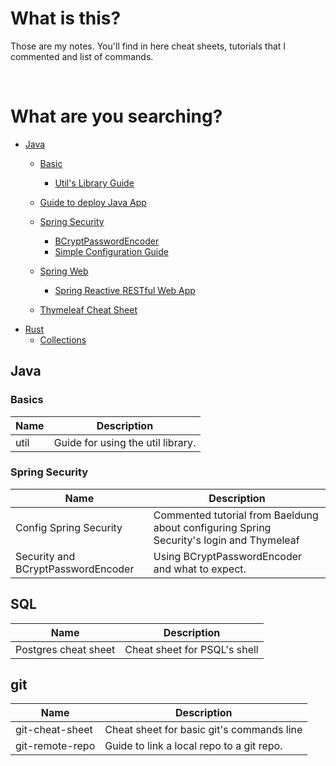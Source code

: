 
<h1>What is this?</h1>

Those are my notes. You'll find in here cheat sheets, tutorials that I commented and list of commands.

<br>

<h1> What are you searching? </h1>

* [Java](/java)
    * [Basic](/java/basics)
        * [Util's Library Guide](/java/basics/util)
    * [Guide to deploy Java App](/java/deploy.md)
    * [Spring Security](/java/spring-security)
        * [BCryptPasswordEncoder](/java/spring-secuirity/security-and-bcryptencoder.md)
        * [Simple Configuration Guide](/java/spring-secuirity/config-spring-security.md)
        
    * [Spring Web](/java/spring-web)
        * [Spring Reactive RESTful Web App](/java/spring-web/spring-reactive-rest-web-app.md)
    * [Thymeleaf Cheat Sheet](/java/thymeleaf-cheat-sheet.md)
* [Rust](/rust)
    * [Collections](/collections.md)


<h2>Java</h2>

<h3>Basics</h3>

| Name | Description |
|--|--|
| util | Guide for using the util library. |


<h3>Spring Security </h3>

| Name | Description |
|--|--|
| Config Spring Security | Commented tutorial from Baeldung about configuring Spring Security's login and Thymeleaf |
|Security and BCryptPasswordEncoder | Using BCryptPasswordEncoder and what to expect.  |


<h2>SQL</h2>

| Name | Description |
|--|--|
|Postgres cheat sheet  |  Cheat sheet for PSQL's shell |

<h2>git</h2>

| Name | Description |
|--|--|
| git-cheat-sheet | Cheat sheet for basic git's commands line |
| git-remote-repo | Guide to link a local repo to a git repo. |